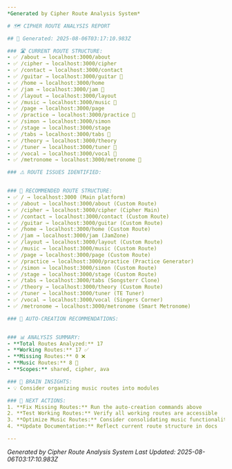 ```yaml
---
*Generated by Cipher Route Analysis System*

# 🗺️ CIPHER ROUTE ANALYSIS REPORT

## 📅 Generated: 2025-08-06T03:17:10.983Z

### 🛣️ CURRENT ROUTE STRUCTURE:
- ✅ /about → localhost:3000/about
- ✅ /cipher → localhost:3000/cipher
- ✅ /contact → localhost:3000/contact
- ✅ /guitar → localhost:3000/guitar 🎵
- ✅ /home → localhost:3000/home
- ✅ /jam → localhost:3000/jam 🎵
- ✅ /layout → localhost:3000/layout
- ✅ /music → localhost:3000/music 🎵
- ✅ /page → localhost:3000/page
- ✅ /practice → localhost:3000/practice 🎵
- ✅ /simon → localhost:3000/simon
- ✅ /stage → localhost:3000/stage
- ✅ /tabs → localhost:3000/tabs 🎵
- ✅ /theory → localhost:3000/theory
- ✅ /tuner → localhost:3000/tuner 🎵
- ✅ /vocal → localhost:3000/vocal 🎵
- ✅ /metronome → localhost:3000/metronome 🎵

### ⚠️ ROUTE ISSUES IDENTIFIED:


### 🎯 RECOMMENDED ROUTE STRUCTURE:
- ✅ / → localhost:3000 (Main platform)
- ✅ /about → localhost:3000/about (Custom Route)
- ✅ /cipher → localhost:3000/cipher (Cipher Main)
- ✅ /contact → localhost:3000/contact (Custom Route)
- ✅ /guitar → localhost:3000/guitar (Custom Route)
- ✅ /home → localhost:3000/home (Custom Route)
- ✅ /jam → localhost:3000/jam (JamZone)
- ✅ /layout → localhost:3000/layout (Custom Route)
- ✅ /music → localhost:3000/music (Custom Route)
- ✅ /page → localhost:3000/page (Custom Route)
- ✅ /practice → localhost:3000/practice (Practice Generator)
- ✅ /simon → localhost:3000/simon (Custom Route)
- ✅ /stage → localhost:3000/stage (Custom Route)
- ✅ /tabs → localhost:3000/tabs (Songsterr Clone)
- ✅ /theory → localhost:3000/theory (Custom Route)
- ✅ /tuner → localhost:3000/tuner (TE Tuner)
- ✅ /vocal → localhost:3000/vocal (Singers Corner)
- ✅ /metronome → localhost:3000/metronome (Smart Metronome)

### 🚀 AUTO-CREATION RECOMMENDATIONS:


### 📊 ANALYSIS SUMMARY:
- **Total Routes Analyzed:** 17
- **Working Routes:** 17 ✅
- **Missing Routes:** 0 ❌
- **Music Routes:** 8 🎵
- **Scopes:** shared, cipher, ava

### 🧠 BRAIN INSIGHTS:
- 💡 Consider organizing music routes into modules

### 🎯 NEXT ACTIONS:
1. **Fix Missing Routes:** Run the auto-creation commands above
2. **Test Working Routes:** Verify all working routes are accessible
3. **Optimize Music Routes:** Consider consolidating music functionality
4. **Update Documentation:** Reflect current route structure in docs

---
```

*Generated by Cipher Route Analysis System*
*Last Updated: 2025-08-06T03:17:10.983Z*
